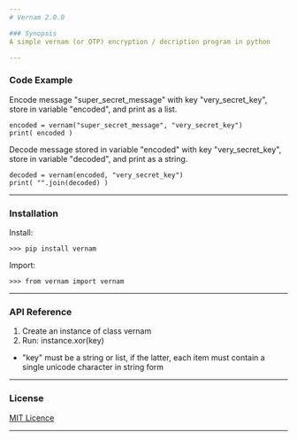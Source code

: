 ```yaml
---
# Vernam 2.0.0

### Synopsis
A simple vernam (or OTP) encryption / decription program in python

---
```

### Code Example
Encode message "super_secret_message" with key "very_secret_key", store in variable "encoded", and print as a list.
~~~
encoded = vernam("super_secret_message", "very_secret_key")
print( encoded )
~~~

Decode message stored in variable "encoded" with key "very_secret_key", store in variable "decoded", and print as a string.
~~~
decoded = vernam(encoded, "very_secret_key")
print( "".join(decoded) )
~~~
---
### Installation
Install:
~~~
>>> pip install vernam
~~~
Import:
~~~
>>> from vernam import vernam
~~~
---
### API Reference
1. Create an instance of class vernam
2. Run: 
instance.xor(key)
  * "key" must be a string or list, if the latter, each item must contain a single unicode character in string form
---
### License
[MIT Licence](https://choosealicense.com/licenses/mit/#)

---